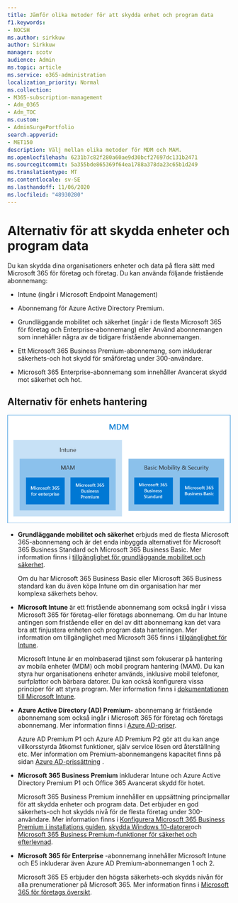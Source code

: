 ```yaml
---
title: Jämför olika metoder för att skydda enhet och program data
f1.keywords:
- NOCSH
ms.author: sirkkuw
author: Sirkkuw
manager: scotv
audience: Admin
ms.topic: article
ms.service: o365-administration
localization_priority: Normal
ms.collection:
- M365-subscription-management
- Adm_O365
- Adm_TOC
ms.custom:
- AdminSurgePortfolio
search.appverid:
- MET150
description: Välj mellan olika metoder för MDM och MAM.
ms.openlocfilehash: 6231b7c82f280a60ae9d30bcf27697dc131b2471
ms.sourcegitcommit: 5a355bde865369f64ea1788a378da23c65b1d249
ms.translationtype: MT
ms.contentlocale: sv-SE
ms.lasthandoff: 11/06/2020
ms.locfileid: "48930280"
---
```

# <a name="options-for-protecting-your-devices-and-app-data"></a>Alternativ för att skydda enheter och program data

Du kan skydda dina organisationers enheter och data på flera sätt med Microsoft 365 för företag och företag. Du kan använda följande fristående abonnemang:

- Intune (ingår i Microsoft Endpoint Management)
- Abonnemang för Azure Active Directory Premium.
- Grundläggande mobilitet och säkerhet (ingår i de flesta Microsoft 365 för företag och Enterprise-abonnemang) eller Använd abonnemangen som innehåller några av de tidigare fristående abonnemangen.

- Ett Microsoft 365 Business Premium-abonnemang, som inkluderar säkerhets-och hot skydd för småföretag under 300-användare.
- Microsoft 365 Enterprise-abonnemang som innehåller Avancerat skydd mot säkerhet och hot.

## <a name="device-management-options"></a>Alternativ för enhets hantering

![En siffra som illustrerar vilka abonnemang som används för att använda MDM och MAM.](../../m365-mam-mdm.png)

- **Grundläggande mobilitet och säkerhet** erbjuds med de flesta Microsoft 365-abonnemang och är det enda inbyggda alternativet för Microsoft 365 Business Standard och Microsoft 365 Business Basic. Mer information finns i [tillgänglighet för grundläggande mobilitet och säkerhet](../basic-mobility-security/choose-between-basic-mobility-and-security-and-intune.md#availability-of-basic-mobility-and-security-and-intune). 

    Om du har Microsoft 365 Business Basic eller Microsoft 365 Business standard kan du även köpa Intune om din organisation har mer komplexa säkerhets behov.
 
- **Microsoft Intune** är ett fristående abonnemang som också ingår i vissa Microsoft 365 för företag-eller företags abonnemang. Om du har Intune antingen som fristående eller en del av ditt abonnemang kan det vara bra att finjustera enheten och program data hanteringen. Mer information om tillgänglighet med Microsoft 365 finns i [tillgänglighet för Intune](../basic-mobility-security/choose-between-basic-mobility-and-security-and-intune.md#availability-of-basic-mobility-and-security-and-intune).

    Microsoft Intune är en molnbaserad tjänst som fokuserar på hantering av mobila enheter (MDM) och mobil program hantering (MAM). Du kan styra hur organisationens enheter används, inklusive mobil telefoner, surfplattor och bärbara datorer. Du kan också konfigurera vissa principer för att styra program. Mer information finns i [dokumentationen till Microsoft Intune](https://docs.microsoft.com/mem/intune/).

- **Azure Active Directory (AD) Premium-** abonnemang är fristående abonnemang som också ingår i Microsoft 365 för företag och företags abonnemang. Mer information finns i [Azure AD-priser](https://azure.microsoft.com/pricing/details/active-directory/).

     Azure AD Premium P1 och Azure AD Premium P2 gör att du kan ange villkorsstyrda åtkomst funktioner, själv service lösen ord återställning etc. Mer information om Premium-abonnemangens kapacitet finns på sidan [Azure AD-prissättning](https://azure.microsoft.com/pricing/details/active-directory/) .
- **Microsoft 365 Business Premium** inkluderar Intune och Azure Active Directory Premium P1 och Office 365 Avancerat skydd för hotet. 
 
    Microsoft 365 Business Premium innehåller en uppsättning principmallar för att skydda enheter och program data. Det erbjuder en god säkerhets-och hot skydds nivå för de flesta företag under 300-användare. Mer information finns i [Konfigurera Microsoft 365 Business Premium i installations guiden](../../business/set-up.md), [skydda Windows 10-datorer](../../business/secure-win-10-pcs.md)och [Microsoft 365 Business Premium-funktioner för säkerhet och efterlevnad](../../business/security-features.md).

- **Microsoft 365 för Enterprise** -abonnemang innehåller Microsoft Intune och E5 inkluderar även Azure AD Premium-abonnemangen 1 och 2.

    Microsoft 365 E5 erbjuder den högsta säkerhets-och skydds nivån för alla prenumerationer på Microsoft 365. Mer information finns i [Microsoft 365 för företags översikt](../../enterprise/microsoft-365-overview.md).

